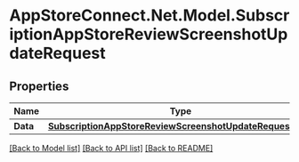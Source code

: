 # AppStoreConnect.Net.Model.SubscriptionAppStoreReviewScreenshotUpdateRequest

## Properties

Name | Type | Description | Notes
------------ | ------------- | ------------- | -------------
**Data** | [**SubscriptionAppStoreReviewScreenshotUpdateRequestData**](SubscriptionAppStoreReviewScreenshotUpdateRequestData.md) |  | 

[[Back to Model list]](../README.md#documentation-for-models) [[Back to API list]](../README.md#documentation-for-api-endpoints) [[Back to README]](../README.md)

